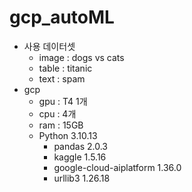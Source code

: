 # gcp_autoML
- 사용 데이터셋
  - image : dogs vs cats
  - table : titanic
  - text : spam
- gcp
  - gpu : T4 1개
  - cpu : 4개
  - ram : 15GB
  - Python 3.10.13
    - pandas                                   2.0.3
    - kaggle                                   1.5.16
    - google-cloud-aiplatform                  1.36.0
    - urllib3                                  1.26.18
